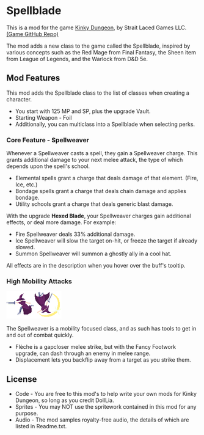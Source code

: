 # Spellblade
This is a mod for the game [Kinky Dungeon](https://ada18980.itch.io/kinky-dungeon/), by Strait Laced Games LLC. [(Game GitHub Repo)](https://github.com/Ada18980/KinkiestDungeon/)

The mod adds a new class to the game called the Spellblade, inspired by various concepts such as the Red Mage from Final Fantasy, the Sheen item from League of Legends, and the Warlock from D&D 5e.

## Mod Features

This mod adds the Spellblade class to the list of classes when creating a character.
* You start with 125 MP and SP, plus the upgrade Vault.
* Starting Weapon - Foil
* Additionally, you can multiclass into a Spellblade when selecting perks.

### Core Feature - Spellweaver

Whenever a Spellweaver casts a spell, they gain a Spellweaver charge. This grants additional damage to your next melee attack, the type of which depends upon the spell's school.
* Elemental spells grant a charge that deals damage of that element. (Fire, Ice, etc.)
* Bondage spells grant a charge that deals chain damage and applies bondage.
* Utility schools grant a charge that deals generic blast damage.

With the upgrade **Hexed Blade**, your Spellweaver charges gain additional effects, or deal more damage.  For example:
* Fire Spellweaver deals 33% additional damage.
* Ice Spellweaver will slow the target on-hit, or freeze the target if already slowed.
* Summon Spellweaver will summon a ghostly ally in a cool hat.

All effects are in the description when you hover over the buff's tooltip.

### High Mobility Attacks
![Flèche](/Spells/DLSB_Fleche.png)![Displacement](/Spells/DLSB_Displacement.png)

The Spellweaver is a mobility focused class, and as such has tools to get in and out of combat quickly.
* Flèche is a gapcloser melee strike, but with the Fancy Footwork upgrade, can dash through an enemy in melee range.
* Displacement lets you backflip away from a target as you strike them.

## License
* Code - You are free to this mod's to help write your own mods for Kinky Dungeon, so long as you credit DollLia.
* Sprites - You may NOT use the spritework contained in this mod for any purpose.
* Audio - The mod samples royalty-free audio, the details of which are listed in Readme.txt.
